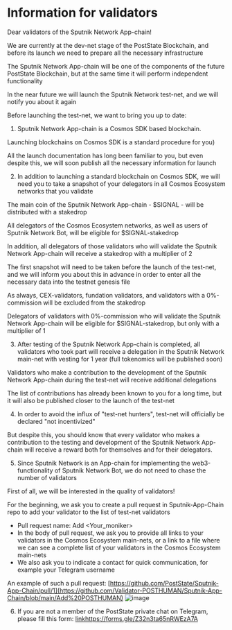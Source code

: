 # Information for validators

Dear validators of the Sputnik Network App-chain!

We are currently at the dev-net stage of the PostState Blockchain, and before its launch we need to prepare all the necessary infrastructure

The Sputnik Network App-chain will be one of the components of the future PostState Blockchain, but at the same time it will perform independent functionality

In the near future we will launch the Sputnik Network test-net, and we will notify you about it again

Before launching the test-net, we want to bring you up to date:

1. Sputnik Network App-chain is a Cosmos SDK based blockchain.

Launching blockchains on Cosmos SDK is a standard procedure for you)

All the launch documentation has long been familiar to you, but even despite this, we will soon publish all the necessary information for launch

2. In addition to launching a standard blockchain on Cosmos SDK, we will need you to take a snapshot of your delegators in all Cosmos Ecosystem networks that you validate 

The main coin of the Sputnik Network App-chain - $SIGNAL - will be distributed with a stakedrop

All delegators of the Cosmos Ecosystem networks, as well as users of Sputnik Network Bot, will be eligible for $SIGNAL-stakedrop

In addition, all delegators of those validators who will validate the Sputnik Network App-chain will receive a stakedrop with a multiplier of 2

The first snapshot will need to be taken before the launch of the test-net, and we will inform you about this in advance in order to enter all the necessary data into the testnet genesis file

As always, CEX-validators, fundation validators, and validators with a 0%-commission will be excluded from the stakedrop

Delegators of validators with 0%-commission who will validate the Sputnik Network App-chain will be eligible for $SIGNAL-stakedrop, but only with a multiplier of 1

3. After testing of the Sputnik Network App-chain is completed, all validators who took part will receive a delegation in the Sputnik Network main-net with vesting for 1 year (full tokenomics will be published soon)

Validators who make a contribution to the development of the Sputnik Network App-chain during the test-net will receive additional delegations

The list of contributions has already been known to you for a long time, but it will also be published closer to the launch of the test-net

4. In order to avoid the influx of "test-net hunters", test-net will officially be declared "not incentivized"

But despite this, you should know that every validator who makes a contribution to the testing and development of the Sputnik Network App-chain will receive a reward both for themselves and for their delegators.

5. Since Sputnik Network is an App-chain for implementing the web3-functionality of Sputnik Network Bot, we do not need to chase the number of validators

First of all, we will be interested in the quality of validators!

For the beginning, we ask you to create a pull request in Sputnik-App-Chain repo to add your validator to the list of test-net validators
- Pull request name: Add <Your_moniker>
- In the body of pull request, we ask you to provide all links to your validators in the Cosmos Ecosystem main-nets, or a link to a file where we can see a complete list of your validators in the Cosmos Ecosystem main-nets
- We also ask you to indicate a contact for quick communication, for example your Telegram username

An example of such a pull request: [https://github.com/PostState/Sputnik-App-Chain/pull/1](https://github.com/Validator-POSTHUMAN/Sputnik-App-Chain/blob/main/Add%20POSTHUMAN)
![image](https://github.com/PostState/Sputnik-App-Chain/assets/38581319/389ece1e-ff19-48e3-887f-128167cc7168)

6. If you are not a member of the PostState private chat on Telegram, please fill this form: [link](https://forms.gle/Z32n3ta65nRWEzA7A)https://forms.gle/Z32n3ta65nRWEzA7A
